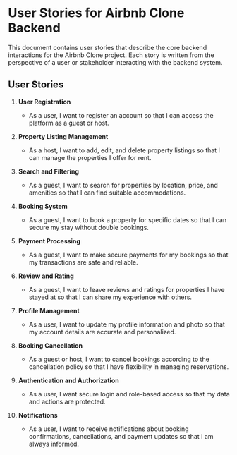 # User Stories for Airbnb Clone Backend

This document contains user stories that describe the core backend interactions for the Airbnb Clone project. Each story is written from the perspective of a user or stakeholder interacting with the backend system.

## User Stories

1. **User Registration**

   - As a user, I want to register an account so that I can access the platform as a guest or host.

2. **Property Listing Management**

   - As a host, I want to add, edit, and delete property listings so that I can manage the properties I offer for rent.

3. **Search and Filtering**

   - As a guest, I want to search for properties by location, price, and amenities so that I can find suitable accommodations.

4. **Booking System**

   - As a guest, I want to book a property for specific dates so that I can secure my stay without double bookings.

5. **Payment Processing**

   - As a guest, I want to make secure payments for my bookings so that my transactions are safe and reliable.

6. **Review and Rating**

   - As a guest, I want to leave reviews and ratings for properties I have stayed at so that I can share my experience with others.

7. **Profile Management**

   - As a user, I want to update my profile information and photo so that my account details are accurate and personalized.

8. **Booking Cancellation**

   - As a guest or host, I want to cancel bookings according to the cancellation policy so that I have flexibility in managing reservations.

9. **Authentication and Authorization**

   - As a user, I want secure login and role-based access so that my data and actions are protected.

10. **Notifications**
    - As a user, I want to receive notifications about booking confirmations, cancellations, and payment updates so that I am always informed.
